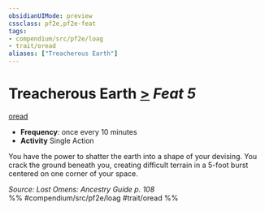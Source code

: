 ```yaml
---
obsidianUIMode: preview
cssclass: pf2e,pf2e-feat
tags:
- compendium/src/pf2e/loag
- trait/oread
aliases: ["Treacherous Earth"]
---
```

# Treacherous Earth  [>](chapter-9-playing-the-game.md#Actions "Single Action") *Feat 5*  
[oread](oread-b2.md "Oread Ancestry & Heritage Trait")  

- **Frequency**: once every 10 minutes
- **Activity** Single Action

You have the power to shatter the earth into a shape of your devising. You crack the ground beneath you, creating difficult terrain in a 5-foot burst centered on one corner of your space.

*Source: Lost Omens: Ancestry Guide p. 108*  
%% #compendium/src/pf2e/loag #trait/oread %%